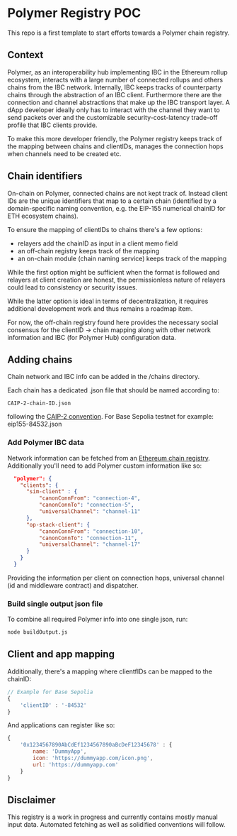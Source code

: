 # Polymer Registry POC

This repo is a first template to start efforts towards a Polymer chain registry.

## Context

Polymer, as an interoperability hub implementing IBC in the Ethereum rollup ecosystem, interacts with a large number of connected rollups and others chains from the IBC network. Internally, IBC keeps tracks of counterparty chains through the abstraction of an IBC client. Furthermore there are the connection and channel abstractions that make up the IBC transport layer. A dApp developer ideally only has to interact with the channel they want to send packets over and the customizable security-cost-latency trade-off profile that IBC clients provide.

To make this more developer friendly, the Polymer registry keeps track of the mapping between chains and clientIDs, manages the connection hops when channels need to be created etc.

## Chain identifiers

On-chain on Polymer, connected chains are not kept track of. Instead client IDs are the unique identifiers that map to a certain chain (identified by a domain-specific naming convention, e.g. the EIP-155 numerical chainID for ETH ecosystem chains).

To ensure the mapping of clientIDs to chains there's a few options:

- relayers add the chainID as input in a client memo field
- an off-chain registry keeps track of the mapping
- an on-chain module (chain naming service) keeps track of the mapping

While the first option might be sufficient when the format is followed and relayers at client creation are honest, the permissionless nature of relayers could lead to consistency or security issues.

While the latter option is ideal in terms of decentralization, it requires additional development work and thus remains a roadmap item.

For now, the off-chain registry found here provides the necessary social consensus for the clientID -> chain mapping along with other network information and IBC (for Polymer Hub) configuration data.

## Adding chains

Chain network and IBC info can be added in the /chains directory.

Each chain has a dedicated .json file that should be named according to:

`CAIP-2-chain-ID.json`

following the [CAIP-2 convention](https://chainagnostic.org/CAIPs/caip-2). For Base Sepolia testnet for example: eip155-84532.json

### Add Polymer IBC data

Network information can be fetched from an [Ethereum chain registry](https://github.com/ethereum-lists/chains/tree/master/_data/chains). Additionally you'll need to add Polymer custom information like so:

```json
  "polymer": {
    "clients": {
      "sim-client" : {
          "canonConnFrom": "connection-4",
          "canonConnTo": "connection-5",
          "universalChannel": "channel-11"
      },
      "op-stack-client": {
          "canonConnFrom": "connection-10",
          "canonConnTo": "connection-11",
          "universalChannel": "channel-17"
      }
    }
  }
  ```
Providing the information per client on connection hops, universal channel (id and middleware contract) and dispatcher.

### Build single output json file

To combine all required Polymer info into one single json, run:

```sh
node buildOutput.js
```

## Client and app mapping

Additionally, there's a mapping where clientfIDs can be mapped to the chainID:
```js
// Example for Base Sepolia
{
    'clientID' : '-84532'
}
```

And applications can register like so:
```js
{
    '0x1234567890AbCdEf1234567890aBcDeF12345678' : {
        name: 'DummyApp',
        icon: 'https://dummyapp.com/icon.png',
        url: 'https://dummyapp.com'
    }
}
```

## Disclaimer

This registry is a work in progress and currently contains mostly manual input data. Automated fetching as well as solidified conventions will follow.


